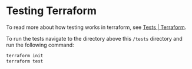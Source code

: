 # Testing Terraform

To read more about how testing works in terraform, see [Tests | Terraform](https://developer.hashicorp.com/terraform/language/tests).

To run the tests navigate to the directory above this `/tests` directory and run the following command:

```sh
terraform init
terraform test
```
